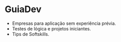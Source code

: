 # GuiaDev
- Empresas para aplicação sem experiência prévia. 
- Testes de lógica e projetos iniciantes.
- Tips de Softskills.
